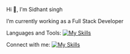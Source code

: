 Hi 👋, I'm Sidhant singh

I’m currently working as a Full Stack Developer

Languages and Tools: 
[![My Skills](https://skillicons.dev/icons?i=js,typescript,react,nextjs,aws,nodejs,docker,postgres,express,mongodb,graphql)](https://skillicons.dev)

Connect with me:
[![My Skills](https://skillicons.dev/icons?i=linkedin)](https://skillicons.dev)





